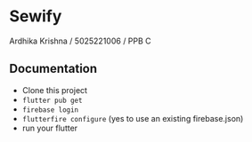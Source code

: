 # Sewify

Ardhika Krishna / 5025221006 / PPB C

## Documentation

- Clone this project
- `flutter pub get`
- `firebase login`
- `flutterfire configure` (yes to use an existing firebase.json)
- run your flutter
